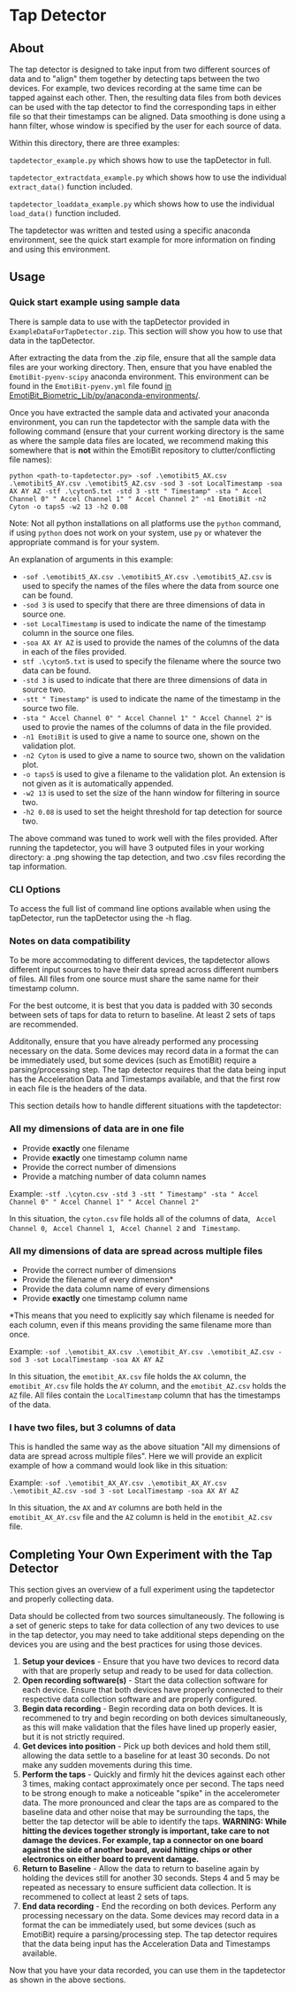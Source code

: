 # Tap Detector

## About
The tap detector is designed to take input from two different sources of data and to "align" them together by detecting taps between the two devices. For example, two devices recording at the same time can be tapped against each other. Then, the resulting data files from both devices can be used with the tap detector to find the corresponding taps in either file so that their timestamps can be aligned. Data smoothing is done using a hann filter, whose window is specified by the user for each source of data.

Within this directory, there are three examples:

```tapdetector_example.py``` which shows how to use the tapDetector in full.

```tapdetector_extractdata_example.py``` which shows how to use the individual ```extract_data()``` function included.

```tapdetector_loaddata_example.py``` which shows how to use the individual ```load_data()``` function included.

The tapdetector was written and tested using a specific anaconda environment, see the quick start example for more information on finding and using this environment.

## Usage

### Quick start example using sample data
There is sample data to use with the tapDetector provided in ```ExampleDataForTapDetector.zip```. This section will show you how to use that data in the tapDetector.

After extracting the data from the .zip file, ensure that all the sample data files are your working directory. Then, ensure that you have enabled the ```EmotiBit-pyenv-scipy``` anaconda environment. This environment can be found in the ```EmotiBit-pyenv.yml``` file found [in EmotiBit_Biometric_Lib/py/anaconda-environments/](../../anaconda-environments).

Once you have extracted the sample data and activated your anaconda environment, you can run the tapdetector with the sample data with the following command (ensure that your current working directory is the same as where the sample data files are located, we recommend making this somewhere that is **not** within the EmotiBit repository to clutter/conflicting file names):

```python <path-to-tapdetector.py> -sof .\emotibit5_AX.csv .\emotibit5_AY.csv .\emotibit5_AZ.csv -sod 3 -sot LocalTimestamp -soa AX AY AZ -stf .\cyton5.txt -std 3 -stt " Timestamp" -sta " Accel Channel 0" " Accel Channel 1" " Accel Channel 2" -n1 EmotiBit -n2 Cyton -o taps5 -w2 13 -h2 0.08```

Note: Not all python installations on all platforms use the ```python``` command, if using ```python``` does not work on your system, use ```py``` or whatever the appropriate command is for your system.

An explanation of arguments in this example:
- ```-sof .\emotibit5_AX.csv .\emotibit5_AY.csv .\emotibit5_AZ.csv``` is used to specify the names of the files where the data from source one can be found. 
- ```-sod 3``` is used to specify that there are three dimensions of data in source one.
- ```-sot LocalTimestamp``` is used to indicate the name of the timestamp column in the source one files.
- ```-soa AX AY AZ``` is used to provide the names of the columns of the data in each of the files provided.
- ```stf .\cyton5.txt``` is used to specify the filename where the source two data can be found.
- ```-std 3``` is used to indicate that there are three dimensions of data in source two.
- ```-stt " Timestamp"``` is used to indicate the name of the timestamp in the source two file.
- ```-sta " Accel Channel 0" " Accel Channel 1" " Accel Channel 2"``` is used to provie the names of the columns of data in the file provided.
- ```-n1 EmotiBit``` is used to give a name to source one, shown on the validation plot.
- ```-n2 Cyton``` is used to give a name to source two, shown on the validation plot.
- ```-o taps5``` is used to give a filename to the validation plot. An extension is not given as it is automatically appended.
- ```-w2 13``` is used to set the size of the hann window for filtering in source two.
- ```-h2 0.08``` is used to set the height threshold for tap detection for source two.


The above command was tuned to work well with the files provided. After running the tapdetector, you will have 3 outputed files in your working directory: a .png showing the tap detection, and two .csv files recording the tap information.

### CLI Options

To access the full list of command line options available when using the tapDetector, run the tapDetector using the -h flag.

### Notes on data compatibility

To be more accommodating to different devices, the tapdetector allows different input sources to have their data spread across different numbers of files. All files from one source must share the same name for their timestamp column. 

For the best outcome, it is best that you data is padded with 30 seconds between sets of taps for data to return to baseline. At least 2 sets of taps are recommended.

Additonally, ensure that you have already performed any processing necessary on the data. Some devices may record data in a format the can be immediately used, but some devices (such as EmotiBit) require a parsing/processing step. The tap detector requires that the data being input has the Acceleration Data and Timestamps available, and that the first row in each file is the headers of the data.

This section details how to handle different situations with the tapdetector:

### All my dimensions of data are in one file
- Provide **exactly** one filename
- Provide **exactly** one timestamp column name
- Provide the correct number of dimensions
- Provide a matching number of data column names

Example: ```-stf .\cyton.csv -std 3 -stt " Timestamp" -sta " Accel Channel 0" " Accel Channel 1" " Accel Channel 2"```

In this situation, the ```cyton.csv``` file holds all of the columns of data, ``` Accel Channel 0```, ``` Accel Channel 1```, ``` Accel Channel 2``` and ``` Timestamp```.

### All my dimensions of data are spread across multiple files
- Provide the correct number of dimensions
- Provide the filename of every dimension*
- Provide the data column name of every dimensions
- Provide **exactly** one timestamp column name

*This means that you need to explicitly say which filename is needed for each column, even if this means providing the same filename more than once.

Example: ```-sof .\emotibit_AX.csv .\emotibit_AY.csv .\emotibit_AZ.csv -sod 3 -sot LocalTimestamp -soa AX AY AZ```

In this situation, the ```emotibit_AX.csv``` file holds the ```AX``` column, the ```emotibit_AY.csv``` file holds the ```AY``` column, and the ```emotibit_AZ.csv``` holds the ```AZ``` file. All files contain the ```LocalTimestamp``` column that has the timestamps of the data.

### I have two files, but 3 columns of data
This is handled the same way as the above situation "All my dimensions of data are spread across multiple files". Here we will provide an explicit example of how a command would look like in this situation:

Example: ```-sof .\emotibit_AX_AY.csv .\emotibit_AX_AY.csv .\emotibit_AZ.csv -sod 3 -sot LocalTimestamp -soa AX AY AZ```

In this situation, the ```AX``` and ```AY``` columns are both held in the ```emotibit_AX_AY.csv``` file and the ```AZ``` column is held in the ```emotibit_AZ.csv``` file. 

## Completing Your Own Experiment with the Tap Detector
This section gives an overview of a full experiment using the tapdetector and properly collecting data.

Data should be collected from two sources simultaneously. The following is a set of generic steps to take for data collection of any two devices to use in the tap detector, you may need to take additional steps depending on the devices you are using and the best practices for using those devices.

1. **Setup your devices** - Ensure that you have two devices to record data with that are properly setup and ready to be used for data collection.
1. **Open recording software(s)** - Start the data collection software for each device. Ensure that both devices have properly connected to their respective data collection software and are properly configured.
1. **Begin data recording** - Begin recording data on both devices. It is recommened to try and begin recording on both devices simultaneously, as this will make validation that the files have lined up properly easier, but it is not strictly required.
1. **Get devices into position** - Pick up both devices and hold them still, allowing the data settle to a baseline for at least 30 seconds. Do not make any sudden movements during this time.
1. **Perform the taps** - Quickly and firmly hit the devices against each other 3 times, making contact approximately once per second. The taps need to be strong enough to make a noticeable "spike" in the accelerometer data. The more pronounced and clear the taps are as compared to the baseline data and other noise that may be surrounding the taps, the better the tap detector will be able to identify the taps. **WARNING: While hitting the devices together strongly is important, take care to not damage the devices. For example, tap a connector on one board against the side of another board, avoid hitting chips or other electronics on either board to prevent damage.**
1. **Return to Baseline** - Allow the data to return to baseline again by holding the devices still for another 30 seconds. Steps 4 and 5 may be repeated as necessary to ensure sufficient data collection. It is recommened to collect at least 2 sets of taps.
1. **End data recording** - End the recording on both devices. Perform any processing necessary on the data. Some devices may record data in a format the can be immediately used, but some devices (such as EmotiBit) require a parsing/processing step. The tap detector requires that the data being input has the Acceleration Data and Timestamps available. 

Now that you have your data recorded, you can use them in the tapdetector as shown in the above sections.